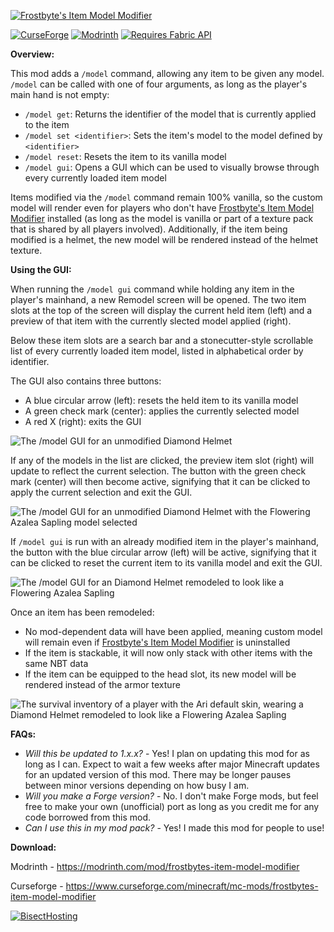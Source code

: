 [![Frostbyte's Item Model Modifier](https://github.com/user-attachments/assets/692713b2-8f4d-453a-b929-ac620778a534)](https://github.com/FrostbyteGames1/Frostbytes-Item-Model-Modifier)

[![CurseForge](https://cf.way2muchnoise.eu/short_------_downloads.svg)](https://www.curseforge.com/minecraft/mc-mods/frostbytes-item-model-modifier)
[![Modrinth](https://img.shields.io/modrinth/dt/8C9whm1d?color=00AF5C&label=downloads&logo=modrinth)](https://modrinth.com/mod/frostbytes-item-model-modifier)
[![Requires Fabric API](https://img.shields.io/badge/Requires-Fabric%20API-dbd0b4?logo=data%3Aimage%2Fpng%3Bbase64%2CiVBORw0KGgoAAAANSUhEUgAAAfQAAAH0BAMAAAA5%2BMK5AAAAGFBMVEUAAADb0LTGvKW8spyuppSakn6Aem04NCogwuCRAAAAAXRSTlMAQObYZgAAAo1JREFUeNrt2zFOw0AQhlF3rg0FNbkBSpEakSMQcQPqBITm%2BnRIM4VHVkDG8L56m7ftvztIkiRJkiRJkiRJkrTJxsid0dHR0dHR0dHR0dHR0dHR0dHR0dHR0dHR0dHR0dHR0Ychcpcpdxc5dHR0dHR0dHR0dHR0dHR0dHR0dHR0dHR0dHR0dHT0r952ufspF7kzOjo6Ojo6Ojo6Ojo6Ojo6Ojo6Ojo6Ojo6Ojo6Ovpfpo%2BRa%2Fb0932uOY6Ojo6Ojo6Ojo6Ojo6Ojo6Ojo6Ojo6Ojo6Ojo6OvmF6P6BPpca2zz1MuSiho6Ojo6Ojo6Ojo6Ojo6Ojo6Ojo6Ojo6Ojo6Ojo6P%2FUnqUGlvzX73WvDyI%2Bc7o6Ojo6Ojo6Ojo6Ojo6Ojo6Ojo6Ojo6Ojo6Ojo6OvSx0q9qpvdfIV6iNxrCR0dHR0dHR0dHR0dHR0dHR0dHR0dHR0dHR0dHR19ZXrkLlcM6H23xdrQa0MJHR0dHR0dHR0dHR0dHR0dHR0dHR0dHR0dHR0dHf2H6WPkjrnHbx3Q7xv6wsEcHR0dHR0dHR0dHR0dHR0dHR0dHR0dHR0dHR0dHR19Lfop93zMTcvaL3s7MJTQ0dHR0dHR0dHR0dHR0dHR0dHR0dHR0dHR0dHR0Vv6qkXu45Q7lpbRD82Ajo6Ojo6Ojo6Ojo6Ojo6Ojo6Ojo6Ojo6Ojo6Ojo6%2BHfry%2Bb1exVOxdlR0dHR0dHR0dHR0dHR0dHR0dHR0dHR0dHR0dHR09Ja%2B4WL%2BKl4ih46Ojo6Ojo6Ojo6Ojo6Ojo6Ojo6Ojo6Ojo6Ojo6O%2Fi%2FptZhvKKGjo6Ojo6Ojo6Ojo6Ojo6Ojo6Ojo6Ojo6Ojo6Ojt3RJkiRJkiRJkiRJkjbRJ0KLYiuU9T5SAAAAAElFTkSuQmCC)](https://modrinth.com/mod/fabric-api)

**Overview:**

This mod adds a ```/model``` command, allowing any item to be given any model. ```/model``` can be called with one of four arguments, as long as the player's main hand is not empty:
- ```/model get```: Returns the identifier of the model that is currently applied to the item
- ```/model set <identifier>```: Sets the item's model to the model defined by ```<identifier>```
- ```/model reset```: Resets the item to its vanilla model
- ```/model gui```: Opens a GUI which can be used to visually browse through every currently loaded item model

Items modified via the ```/model``` command remain 100% vanilla, so the custom model will render even for players who don't have [Frostbyte's Item Model Modifier](https://github.com/FrostbyteGames1/Frostbytes-Item-Model-Modifier) installed (as long as the model is vanilla or part of a texture pack that is shared by all players involved). Additionally, if the item being modified is a helmet, the new model will be rendered instead of the helmet texture.

**Using the GUI:**

When running the ```/model gui``` command while holding any item in the player's mainhand, a new Remodel screen will be opened. The two item slots at the top of the screen will display the current held item (left) and a preview of that item with the currently slected model applied (right).

Below these item slots are a search bar and a stonecutter-style scrollable list of every currently loaded item model, listed in alphabetical order by identifier.

The GUI also contains three buttons:
- A blue circular arrow (left): resets the held item to its vanilla model
- A green check mark (center): applies the currently selected model
- A red X (right): exits the GUI

![The /model GUI for an unmodified Diamond Helmet](https://github.com/user-attachments/assets/b3bcdda5-6f3a-4573-a684-e9239cee66fc)

If any of the models in the list are clicked, the preview item slot (right) will update to reflect the current selection. The button with the green check mark (center) will then become active, signifying that it can be clicked to apply the current selection and exit the GUI.

![The /model GUI for an unmodified Diamond Helmet with the Flowering Azalea Sapling model selected](https://github.com/user-attachments/assets/584f1183-77d9-4140-9bda-32bf26c663be)

If ```/model gui``` is run with an already modified item in the player's mainhand, the button with the blue circular arrow (left) will be active, signifying that it can be clicked to reset the current item to its vanilla model and exit the GUI.

![The /model GUI for an Diamond Helmet remodeled to look like a Flowering Azalea Sapling](https://github.com/user-attachments/assets/78f99b5b-2e34-4980-acda-5daca29d4382)

Once an item has been remodeled:
- No mod-dependent data will have been applied, meaning custom model will remain even if [Frostbyte's Item Model Modifier](https://github.com/FrostbyteGames1/Frostbytes-Item-Model-Modifier) is uninstalled 
- If the item is stackable, it will now only stack with other items with the same NBT data
- If the item can be equipped to the head slot, its new model will be rendered instead of the armor texture

![The survival inventory of a player with the Ari default skin, wearing a Diamond Helmet remodeled to look like a Flowering Azalea Sapling](https://github.com/user-attachments/assets/f3e8cae3-f5d9-49be-8f60-c589163921af)

**FAQs:**

- *Will this be updated to 1.x.x?* - Yes! I plan on updating this mod for as long as I can. Expect to wait a few weeks after major Minecraft updates for an updated version of this mod. There may be longer pauses between minor versions depending on how busy I am.
- *Will you make a Forge version?* - No. I don't make Forge mods, but feel free to make your own (unofficial) port as long as you credit me for any code borrowed from this mod.
- *Can I use this in my mod pack?* - Yes! I made this mod for people to use!

**Download:**

Modrinth - https://modrinth.com/mod/frostbytes-item-model-modifier

Curseforge - https://www.curseforge.com/minecraft/mc-mods/frostbytes-item-model-modifier

[![BisectHosting](https://www.bisecthosting.com/partners/custom-banners/92987bf2-5957-4acb-8dd9-0fadd0fdd7e4.webp)](https://www.bisecthosting.com/frostbyte)
